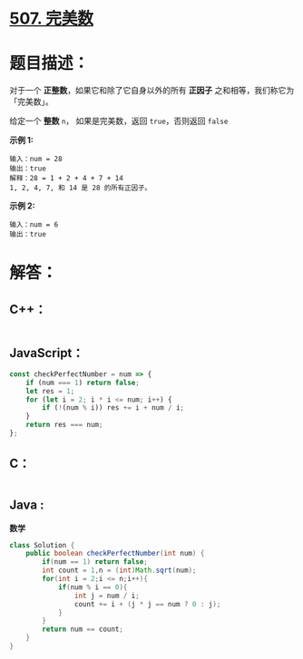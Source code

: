 # [507. 完美数](https://leetcode-cn.com/problems/perfect-number/)

# 题目描述：

对于一个 **正整数**，如果它和除了它自身以外的所有 **正因子** 之和相等，我们称它为 「完美数」。

给定一个 **整数** `n`， 如果是完美数，返回 `true`，否则返回 `false`

 

**示例 1:**

```
输入：num = 28
输出：true
解释：28 = 1 + 2 + 4 + 7 + 14
1, 2, 4, 7, 和 14 是 28 的所有正因子。
```

 **示例 2:**

```
输入：num = 6
输出：true
```



# 解答：

## C++：

```cpp

```

## JavaScript：

```javascript
const checkPerfectNumber = num => {
    if (num === 1) return false;
    let res = 1;
    for (let i = 2; i * i <= num; i++) {
        if (!(num % i)) res += i + num / i;
    }
    return res === num;
};
```

## C：

```c

```

## Java :

**数学**

```java
class Solution {
    public boolean checkPerfectNumber(int num) {
        if(num == 1) return false;
        int count = 1,n = (int)Math.sqrt(num);
        for(int i = 2;i <= n;i++){
            if(num % i == 0){
                int j = num / i;
                count += i + (j * j == num ? 0 : j);
            }
        }
        return num == count;
    }
}
```

